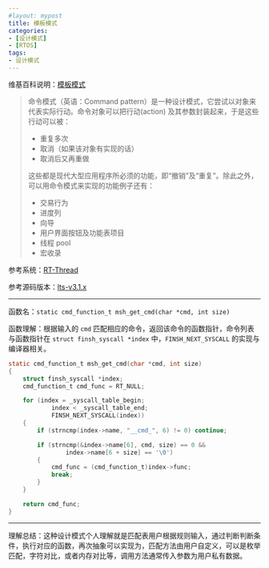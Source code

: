 ```yaml
---
#layout: mypost
title: 模板模式
categories:
- [设计模式]
- [RTOS]
tags:
- 设计模式
---
```


维基百科说明：[模板模式](https://en.wikipedia.org/wiki/Template_method_pattern)

> 命令模式（英语：Command pattern）是一种设计模式，它尝试以对象来代表实际行动。命令对象可以把行动(action) 及其参数封装起来，于是这些行动可以被：
>
> - 重复多次
> - 取消（如果该对象有实现的话）
> - 取消后又再重做
>
> 这些都是现代大型应用程序所必须的功能，即“撤销”及“重复”。除此之外，可以用命令模式来实现的功能例子还有：
>
> - 交易行为
> - 进度列
> - 向导
> - 用户界面按钮及功能表项目
> - 线程 pool
> - 宏收录

参考系统：[RT-Thread](https://gitee.com/rtthread/rt-thread)

参考源码版本：[lts-v3.1.x](https://gitee.com/rtthread/rt-thread/tree/lts-v3.1.x)

---

函数名：`static cmd_function_t msh_get_cmd(char *cmd, int size)`

函数理解：根据输入的 `cmd` 匹配相应的命令，返回该命令的函数指针，命令列表与函数指针在 `struct finsh_syscall *index` 中，`FINSH_NEXT_SYSCALL` 的实现与编译器相关。

```c
static cmd_function_t msh_get_cmd(char *cmd, int size)
{
    struct finsh_syscall *index;
    cmd_function_t cmd_func = RT_NULL;

    for (index = _syscall_table_begin;
            index < _syscall_table_end;
            FINSH_NEXT_SYSCALL(index))
    {
        if (strncmp(index->name, "__cmd_", 6) != 0) continue;

        if (strncmp(&index->name[6], cmd, size) == 0 &&
                index->name[6 + size] == '\0')
        {
            cmd_func = (cmd_function_t)index->func;
            break;
        }
    }

    return cmd_func;
}
```

---

理解总结：这种设计模式个人理解就是匹配表用户根据规则输入，通过判断判断条件，执行对应的函数，再次抽象可以实现为，匹配方法由用户自定义，可以是枚举匹配，字符对比，或者内存对比等，调用方法通常传入参数为用户私有数据。
